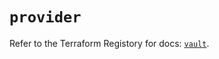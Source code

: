 # `provider`

Refer to the Terraform Registory for docs: [`vault`](https://registry.terraform.io/providers/hashicorp/vault/3.23.0/docs).

